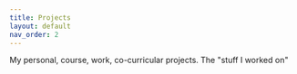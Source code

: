 ```yaml
---
title: Projects
layout: default
nav_order: 2
---
```


My personal, course, work, co-curricular projects. The "stuff I worked on"